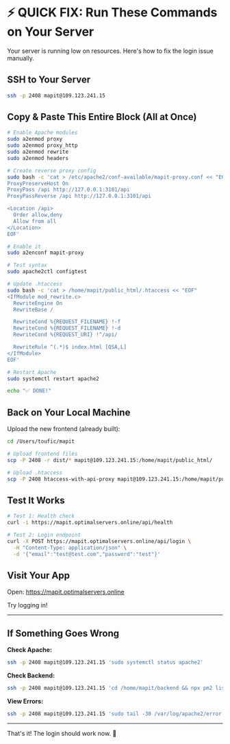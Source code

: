 # ⚡ QUICK FIX: Run These Commands on Your Server

Your server is running low on resources. Here's how to fix the login issue manually.

## SSH to Your Server

```bash
ssh -p 2408 mapit@109.123.241.15
```

## Copy & Paste This Entire Block (All at Once)

```bash
# Enable Apache modules
sudo a2enmod proxy
sudo a2enmod proxy_http  
sudo a2enmod rewrite
sudo a2enmod headers

# Create reverse proxy config
sudo bash -c 'cat > /etc/apache2/conf-available/mapit-proxy.conf << "EOF"
ProxyPreserveHost On
ProxyPass /api http://127.0.0.1:3101/api
ProxyPassReverse /api http://127.0.0.1:3101/api

<Location /api>
  Order allow,deny
  Allow from all
</Location>
EOF'

# Enable it
sudo a2enconf mapit-proxy

# Test syntax
sudo apache2ctl configtest

# Update .htaccess
sudo bash -c 'cat > /home/mapit/public_html/.htaccess << "EOF"
<IfModule mod_rewrite.c>
  RewriteEngine On
  RewriteBase /

  RewriteCond %{REQUEST_FILENAME} !-f
  RewriteCond %{REQUEST_FILENAME} !-d
  RewriteCond %{REQUEST_URI} !^/api/

  RewriteRule ^(.*)$ index.html [QSA,L]
</IfModule>
EOF'

# Restart Apache
sudo systemctl restart apache2

echo "✅ DONE!"
```

## Back on Your Local Machine

Upload the new frontend (already built):

```bash
cd /Users/toufic/mapit

# Upload frontend files
scp -P 2408 -r dist/* mapit@109.123.241.15:/home/mapit/public_html/

# Upload .htaccess
scp -P 2408 htaccess-with-api-proxy mapit@109.123.241.15:/home/mapit/public_html/.htaccess
```

## Test It Works

```bash
# Test 1: Health check
curl -i https://mapit.optimalservers.online/api/health

# Test 2: Login endpoint
curl -X POST https://mapit.optimalservers.online/api/login \
  -H "Content-Type: application/json" \
  -d '{"email":"test@test.com","password":"test"}'
```

## Visit Your App

Open: https://mapit.optimalservers.online

Try logging in!

---

## If Something Goes Wrong

**Check Apache:**
```bash
ssh -p 2408 mapit@109.123.241.15 'sudo systemctl status apache2'
```

**Check Backend:**
```bash
ssh -p 2408 mapit@109.123.241.15 'cd /home/mapit/backend && npx pm2 list'
```

**View Errors:**
```bash
ssh -p 2408 mapit@109.123.241.15 'sudo tail -30 /var/log/apache2/error.log'
```

---

That's it! The login should work now. 🎉
